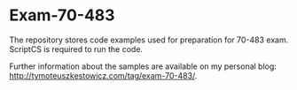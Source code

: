 Exam-70-483
===========

The repository stores code examples used for preparation for 70-483 exam. ScriptCS is required to run the code.

Further information about the samples are available on my personal blog: http://tymoteuszkestowicz.com/tag/exam-70-483/.
